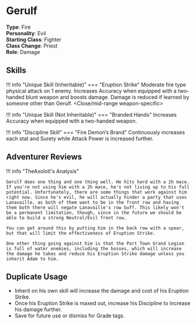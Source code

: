 # Gerulf

**Type**: Fire  
**Personality**: Evil  
**Starting Class**: Fighter  
**Class Change**: Priest  
**Role**: Damage

## Skills

!!! info "Unique Skill (Inheritable)"
    === "Eruption Strike"
        Moderate fire type physical attack on 1 enemy. Increases Accuracy when equipped with a two-handed blunt weapon and boosts damage. Damage is reduced if learned by someone other than Gerulf. <Close/mid-range weapon-specific\>

!!! info "Unique Skill (Not Inheritable)"
    === "Branded Hands"
        Increases Accuracy when equipped with a two-handed weapon.

!!! info "Discipline Skill"
    === "Fire Demon’s Brand"
        Continuously increases each stat and Surety while Attack Power is increased further.

## Adventurer Reviews

!!! info "TheAxolotl's Analysis"

    Gerulf does one thing and one thing well. He hits hard with a 2h mace. If you're not using him with a 2h mace, he's not living up to his full potential. Unfortunately, there are some things that work against him right now. Since he's evil, he will actually hinder a party that uses Lanavaille, as both of them want to be in the front row and having them both there will negate Lanavaille's row buff. This likely won't be a permanent limitation, though, since in the future we should be able to build a strong Neutral/Evil front row.

    You can get around this by putting him in the back row with a spear, but that will limit the effectiveness of Eruption Strike.

    One other thing going against him is that the Port Town Grand Legion is full of water enemies, including the bosses, which will increase the damage he takes and reduce his Eruption Strike damage unless you inherit Adam to him.

## Duplicate Usage

* Inherit on his own skill will increase the damage and cost of his Eruption Strike.
* Once his Eruption Strike is maxed out, increase his Discipline to increase his damage further.
* Save for future use or dismiss for Grade tags.